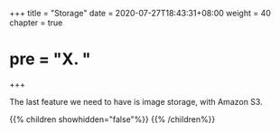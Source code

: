 +++
title = "Storage"
date = 2020-07-27T18:43:31+08:00
weight = 40
chapter = true
# pre = "<b>X. </b>"
+++

The last feature we need to have is image storage, with Amazon S3.

{{% children showhidden="false"%}} {{% /children%}}